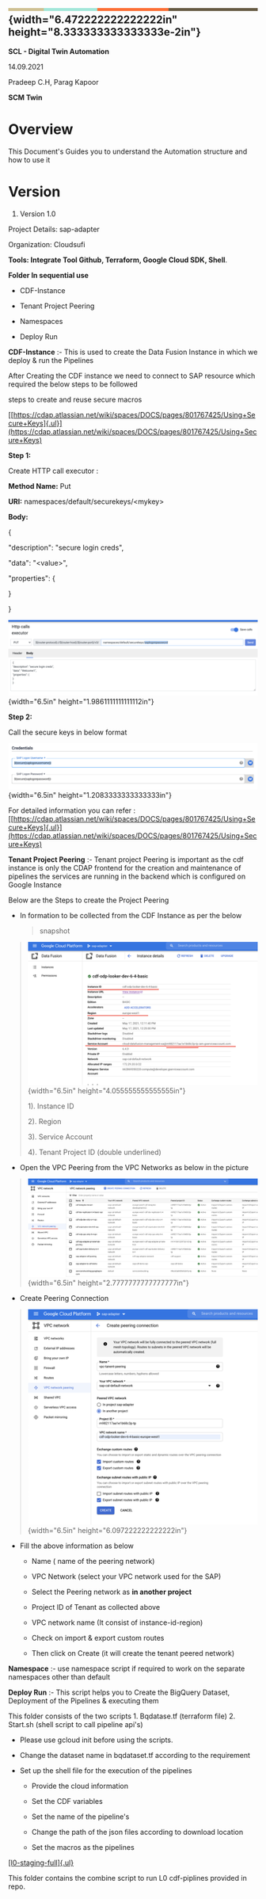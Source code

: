 ## ![horizontal line](.//media/image1.png){width="6.472222222222222in" height="8.333333333333333e-2in"} 

**SCL - Digital Twin Automation**

14.09.2021

Pradeep C.H, Parag Kapoor

**SCM Twin**

# **Overview**

This Document's Guides you to understand the Automation structure and
how to use it

# **Version**

1.  Version 1.0

Project Details: sap-adapter

Organization: Cloudsufi

**Tools: Integrate Tool Github, Terraform, Google Cloud SDK, Shell**.

**Folder In sequential use**

-   CDF-Instance

-   Tenant Project Peering

-   Namespaces

-   Deploy Run

**CDF-Instance** :- This is used to create the Data Fusion Instance in
which we deploy & run the Pipelines

After Creating the CDF instance we need to connect to SAP resource which
required the below steps to be followed

steps to create and reuse secure macros

[[https://cdap.atlassian.net/wiki/spaces/DOCS/pages/801767425/Using+Secure+Keys]{.ul}](https://cdap.atlassian.net/wiki/spaces/DOCS/pages/801767425/Using+Secure+Keys)

**Step 1:**

Create HTTP call executor :

**Method Name:** Put

**URI:** namespaces/default/securekeys/\<mykey>

**Body:**

{

\"description\": \"secure login creds\",

\"data\": \"\<value>\",

\"properties\": {

}

}

![](.//media/image2.png){width="6.5in" height="1.9861111111111112in"}

**Step 2:**

Call the secure keys in below format

![](.//media/image5.png){width="6.5in" height="1.2083333333333333in"}

For detailed information you can refer :
[[https://cdap.atlassian.net/wiki/spaces/DOCS/pages/801767425/Using+Secure+Keys]{.ul}](https://cdap.atlassian.net/wiki/spaces/DOCS/pages/801767425/Using+Secure+Keys)

**Tenant Project Peering** :- Tenant project Peering is important as the
cdf instance is only the CDAP frontend for the creation and maintenance
of pipelines the services are running in the backend which is configured
on Google Instance

Below are the Steps to create the Project Peering

-   In formation to be collected from the CDF Instance as per the below
    > snapshot

> ![](.//media/image6.png){width="6.5in" height="4.055555555555555in"}
>
> 1). Instance ID
>
> 2). Region
>
> 3). Service Account
>
> 4). Tenant Project ID (double underlined)

-   Open the VPC Peering from the VPC Networks as below in the picture

> ![](.//media/image4.png){width="6.5in" height="2.7777777777777777in"}

-   Create Peering Connection

> ![](.//media/image3.png){width="6.5in" height="6.097222222222222in"}

-   Fill the above information as below

    -   Name ( name of the peering network)

    -   VPC Network (select your VPC network used for the SAP)

    -   Select the Peering network as **in another project**

    -   Project ID of Tenant as collected above

    -   VPC network name (It consist of instance-id-region)

    -   Check on import & export custom routes

    -   Then click on Create (it will create the tenant peered network)

**Namespace** :- use namespace script if required to work on the
separate namespaces other than default

**Deploy Run** :- This script helps you to Create the BigQuery Dataset,
Deployment of the Pipelines & executing them

This folder consists of the two scripts 1. Bqdatase.tf (terraform file)
2. Start.sh (shell script to call pipeline api's)

-   Please use gcloud init before using the scripts.

-   Change the dataset name in bqdataset.tf according to the requirement

-   Set up the shell file for the execution of the pipelines

    -   Provide the cloud information

    -   Set the CDF variables

    -   Set the name of the pipeline's

    -   Change the path of the json files according to download location

    -   Set the macros as the pipelines

[[l0-staging-full]{.ul}](https://github.com/cloudsufi/scl-twin/tree/master/automation/l0-staging-full)

This folder contains the combine script to run L0 cdf-piplines provided
in repo.
